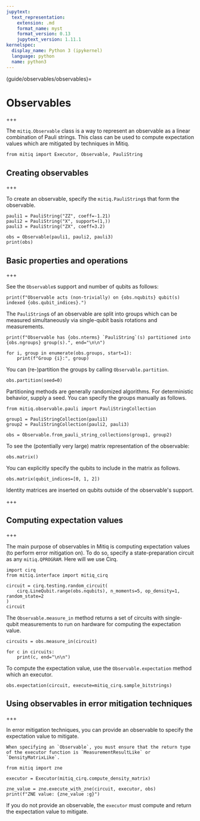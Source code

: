 ```yaml
---
jupytext:
  text_representation:
    extension: .md
    format_name: myst
    format_version: 0.13
    jupytext_version: 1.11.1
kernelspec:
  display_name: Python 3 (ipykernel)
  language: python
  name: python3
---
```


(guide/observables/observables)=

# Observables

+++

The `mitiq.Observable` class is a way to represent an observable as a linear combination of Pauli strings. This class can be used to compute expectation values which are mitigated by techniques in Mitiq.

```{code-cell} ipython3
from mitiq import Executor, Observable, PauliString
```

## Creating observables

+++

To create an observable, specify the `mitiq.PauliString`s that form the observable.

```{code-cell} ipython3
pauli1 = PauliString("ZZ", coeff=-1.21)
pauli2 = PauliString("X", support=(1,))
pauli3 = PauliString("ZX", coeff=3.2)

obs = Observable(pauli1, pauli2, pauli3)
print(obs)
```

## Basic properties and operations

+++

See the `Observable`s support and number of qubits as follows:

```{code-cell} ipython3
print(f"Observable acts (non-trivially) on {obs.nqubits} qubit(s) indexed {obs.qubit_indices}.")
```

The `PauliString`s of an observable are split into groups which can be measured simultaneously via single-qubit basis rotations and measurements.

```{code-cell} ipython3
print(f"Observable has {obs.nterms} `PauliString`(s) partitioned into {obs.ngroups} group(s).", end="\n\n")

for i, group in enumerate(obs.groups, start=1):
    print(f"Group {i}:", group)
```

You can (re-)partition the groups by calling `Observable.partition`.

```{code-cell} ipython3
obs.partition(seed=0)
```

Partitioning methods are generally randomized algorithms. For deterministic behavior, supply a seed. You can specify the groups manually as follows.

```{code-cell} ipython3
from mitiq.observable.pauli import PauliStringCollection

group1 = PauliStringCollection(pauli1)
group2 = PauliStringCollection(pauli2, pauli3)

obs = Observable.from_pauli_string_collections(group1, group2)
```

To see the (potentially very large) matrix representation of the observable:

```{code-cell} ipython3
obs.matrix()
```

You can explicitly specify the qubits to include in the matrix as follows.

```{code-cell} ipython3
obs.matrix(qubit_indices=[0, 1, 2])
```

Identity matrices are inserted on qubits outside of the observable's support.

+++

## Computing expectation values

+++

The main purpose of observables in Mitiq is computing expectation values (to perform error mitigation on). To do so, specify a state-preparation circuit as any `mitiq.QPROGRAM`. Here will we use Cirq.

```{code-cell} ipython3
import cirq
from mitiq.interface import mitiq_cirq
```

```{code-cell} ipython3
circuit = cirq.testing.random_circuit(
    cirq.LineQubit.range(obs.nqubits), n_moments=5, op_density=1, random_state=2
)
circuit
```

The `Observable.measure_in` method returns a set of circuits with single-qubit measurements to run on hardware for computing the expectation value.

```{code-cell} ipython3
circuits = obs.measure_in(circuit)

for c in circuits:
    print(c, end="\n\n")
```

To compute the expectation value, use the `Observable.expectation` method which an executor.

```{code-cell} ipython3
obs.expectation(circuit, execute=mitiq_cirq.sample_bitstrings)
```

## Using observables in error mitigation techniques

+++

In error mitigation techniques, you can provide an observable to specify the expectation value to mitigate.

```{admonition} Note:
When specifying an `Observable`, you must ensure that the return type of the executor function is `MeasurementResultLike` or `DensityMatrixLike`.
```

```{code-cell} ipython3
from mitiq import zne
```

```{code-cell} ipython3
executor = Executor(mitiq_cirq.compute_density_matrix)

zne_value = zne.execute_with_zne(circuit, executor, obs)
print(f"ZNE value: {zne_value :g}")
```

If you do not provide an observable, the `executor` must compute and return the expectation value to mitigate.
